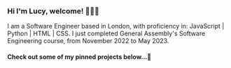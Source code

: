 ### Hi I'm Lucy, welcome! 👩🏻‍💻

I am a Software Engineer based in London, with proficiency in: JavaScript | Python | HTML | CSS. 
I just completed General Assembly's Software Engineering course, from November 2022 to May 2023.
#### Check out some of my pinned projects below...🌱 
